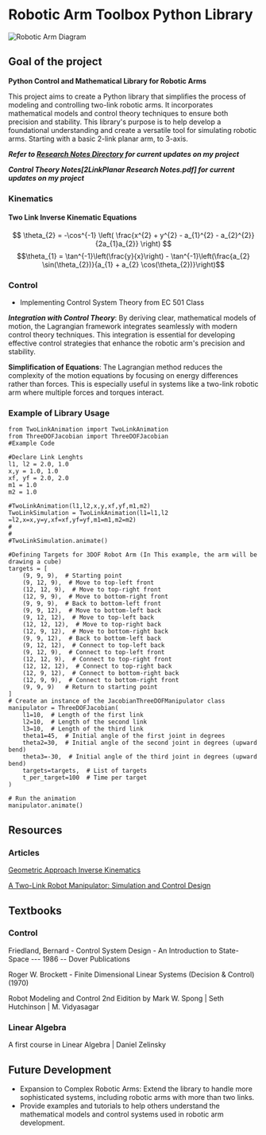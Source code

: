 # Robotic Arm Toolbox Python Library
![Robotic Arm Diagram](ArmPyLogo.pngpng "2-Link Robotic Arm Dynamics")

## Goal of the project

**Python Control and Mathematical Library for Robotic Arms**

This project aims to create a Python library that simplifies the process of modeling and controlling two-link robotic arms. It incorporates mathematical models and control theory techniques to ensure both precision and stability. This library's purpose is to help develop a foundational understanding and create a versatile tool for simulating robotic arms. Starting with a basic 2-link planar arm, to 3-axis.

***Refer to [Research Notes Directory](https://github.com/manuelmort/TwoLinkPlanar/tree/main/Research%20Notes) for current updates on my project***

***Control Theory Notes[2LinkPlanar Research Notes.pdf] for current updates on my project***

### Kinematics

#### Two Link Inverse Kinematic Equations
$$ \theta_{2} = -\cos^{-1} \left( \frac{x^{2} + y^{2} - a_{1}^{2} - a_{2}^{2}}{2a_{1}a_{2}} \right) $$
$$\theta_{1} = \tan^{-1}\left(\frac{y}{x}\right) - \tan^{-1}\left(\frac{a_{2} \sin(\theta_{2})}{a_{1} + a_{2} \cos(\theta_{2})}\right)$$
### Control
- Implementing Control System Theory from EC 501 Class

***Integration with Control Theory***: By deriving clear, mathematical models of motion, the Lagrangian framework integrates seamlessly with modern control theory techniques. This integration is essential for developing effective control strategies that enhance the robotic arm's precision and stability.

**Simplification of Equations**: The Lagrangian method reduces the complexity of the motion equations by focusing on energy differences rather than forces. This is especially useful in systems like a two-link robotic arm where multiple forces and torques interact.

### Example of Library Usage
```import numpy as np
from TwoLinkAnimation import TwoLinkAnimation
from ThreeDOFJacobian import ThreeDOFJacobian
#Example Code

#Declare Link Lenghts
l1, l2 = 2.0, 1.0
x,y = 1.0, 1.0
xf, yf = 2.0, 2.0
m1 = 1.0
m2 = 1.0

#TwoLinkAnimation(l1,l2,x,y,xf,yf,m1,m2) 
TwoLinkSimulation = TwoLinkAnimation(l1=l1,l2 =l2,x=x,y=y,xf=xf,yf=yf,m1=m1,m2=m2)
#
#
#TwoLinkSimulation.animate()

#Defining Targets for 3DOF Robot Arm (In This example, the arm will be drawing a cube)
targets = [
    (9, 9, 9),  # Starting point
    (9, 12, 9),  # Move to top-left front
    (12, 12, 9),  # Move to top-right front
    (12, 9, 9),  # Move to bottom-right front
    (9, 9, 9),  # Back to bottom-left front
    (9, 9, 12),  # Move to bottom-left back
    (9, 12, 12),  # Move to top-left back
    (12, 12, 12),  # Move to top-right back
    (12, 9, 12),  # Move to bottom-right back
    (9, 9, 12),  # Back to bottom-left back
    (9, 12, 12),  # Connect to top-left back
    (9, 12, 9),  # Connect to top-left front
    (12, 12, 9),  # Connect to top-right front
    (12, 12, 12),  # Connect to top-right back
    (12, 9, 12),  # Connect to bottom-right back
    (12, 9, 9),  # Connect to bottom-right front
    (9, 9, 9)   # Return to starting point
]
# Create an instance of the JacobianThreeDOFManipulator class
manipulator = ThreeDOFJacobian(
    l1=10,  # Length of the first link
    l2=10,  # Length of the second link
    l3=10,  # Length of the third link
    theta1=45,  # Initial angle of the first joint in degrees
    theta2=30,  # Initial angle of the second joint in degrees (upward bend)
    theta3=-30,  # Initial angle of the third joint in degrees (upward bend)
    targets=targets,  # List of targets
    t_per_target=100  # Time per target
)

# Run the animation
manipulator.animate()
```

## Resources

### Articles
[Geometric Approach Inverse Kinematics](https://medium.com/@manuelmort/inverse-kinematics-of-two-link-planar-arm-geometric-approach-5f3ffdfde16d "Geometric Approach Inverse Kinematics")


[A Two-Link Robot Manipulator: Simulation and Control Design](https://www.vibgyorpublishers.org/content/ijre/ijre-5-028.pdf)

## Textbooks


### Control
Friedland, Bernard - Control System Design - An Introduction to State-Space --- 1986 -- Dover Publications 

Roger W. Brockett - Finite Dimensional Linear Systems (Decision & Control) (1970)

Robot Modeling and Control 2nd Eidition by Mark W. Spong | Seth Hutchinson | M. Vidyasagar

### Linear Algebra
A first course in Linear Algebra | Daniel Zelinsky

## Future Development

 - Expansion to Complex Robotic Arms: Extend the library to handle more sophisticated systems, including robotic arms with more than two links.
 - Provide examples and tutorials to help others understand the mathematical models and control systems used in robotic arm development.
